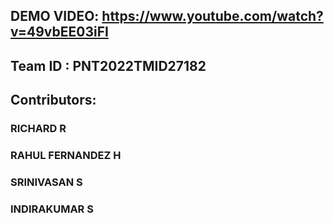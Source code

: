 ## DEMO VIDEO: https://www.youtube.com/watch?v=49vbEE03iFI

## Team ID : PNT2022TMID27182

## Contributors:

### RICHARD R

### RAHUL FERNANDEZ H

### SRINIVASAN S

### INDIRAKUMAR S
